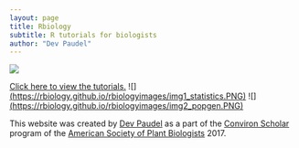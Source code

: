 ```yaml
---
layout: page
title: Rbiology
subtitle: R tutorials for biologists
author: "Dev Paudel"
---
```


<head>
  <!-- Global site tag (gtag.js) - Google Analytics -->
<script async src="https://www.googletagmanager.com/gtag/js?id=UA-38424446-2"></script>
<script>
  window.dataLayer = window.dataLayer || [];
  function gtag(){dataLayer.push(arguments);}
  gtag('js', new Date());

  gtag('config', 'UA-38424446-2');
</script>
</head>

![](https://rbiology.github.io/rbiologyimages/rtutorial_cover2.png)

[Click here to view the tutorials.](rtutorials.md)
![][(https://rbiology.github.io/rbiologyimages/img1_statistics.PNG)](rtutorials.md)
![][(https://rbiology.github.io/rbiologyimages/img2_popgen.PNG)](popgentutorials.md)

This website was created by [Dev Paudel](https://dpaudel.github.io/) as a part of the [Conviron Scholar](https://aspb.org/awards-funding/aspb-awards/aspb-conviron-scholars-program/) program of the [American Society of Plant Biologists](https://aspb.org/) 2017.
